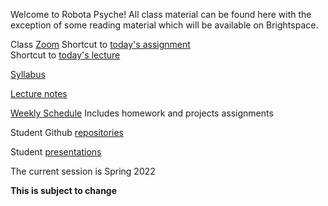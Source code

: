 Welcome to Robota Psyche! All class material can be found here with the
exception of some reading material which will be available on Brightspace.  

Class [Zoom](https://nyu.zoom.us/j/97138428314)
Shortcut to [today's assignment](weeklySchedule/#todays-assignment)    
Shortcut to [today's lecture](lectureNotes.md/#todays-lecture)    

[Syllabus](syllabus.md)

[Lecture notes](lectureNotes.md)

[Weekly Schedule](weeklySchedule.md) Includes homework and projects assignments

Student Github [repositories](studentRepositories.md)

Student [presentations](studentPresentations.md)

The current session is Spring 2022

**This is subject to change**


